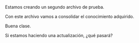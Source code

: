 Estamos creando un segundo archivo de prueba.

Con este archivo vamos a consolidar el conocimiento adquirido.

Buena clase.

Si estamos haciendo una actualización, ¿qué pasará?